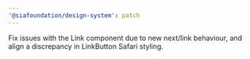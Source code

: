 ```yaml
---
'@siafoundation/design-system': patch
---
```


Fix issues with the Link component due to new next/link behaviour, and align a discrepancy in LinkButton Safari styling.
